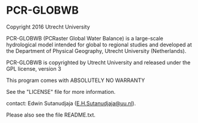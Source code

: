 PCR-GLOBWB
==========

Copyright 2016 Utrecht University

PCR-GLOBWB (PCRaster Global Water Balance) is a large-scale hydrological model intended for global to regional studies and developed at the Department of Physical Geography, Utrecht University (Netherlands).

PCR-GLOBWB is copyrighted by Utrecht University and released under the GPL license, version 3

This program comes with ABSOLUTELY NO WARRANTY

See the "LICENSE" file for more information.

contact: Edwin Sutanudjaja (E.H.Sutanudjaja@uu.nl).

Please also see the file README.txt.
